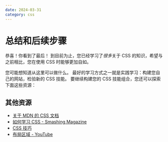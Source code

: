 ```yaml
---
date: 2024-03-31
category: css
---
```

# 总结和后续步骤 

恭喜！你看到了最后！ 到目前为止，您已经学习了*很多*关于 CSS 的知识，希望与之前相比，您在使用 CSS 时能够更加自如。

您可能想知道从这里可以做什么。 最好的学习方式之一就是实践学习：构建您自己的网站，检验新的 CSS 技能。 要继续构建您的 CSS 技能组合，您还可以探索下面这些资源：

## 其他资源

- [关于 MDN 的 CSS 文档](https://developer.mozilla.org/docs/Web/CSS)
- [如何学习 CSS - Smashing Magazine](https://www.smashingmagazine.com/2019/01/how-to-learn-css/)
- [CSS 技巧](https://css-tricks.com/tag/css/)
- [布局区域 - YouTube](https://www.youtube.com/channel/UC7TizprGknbDalbHplROtag)